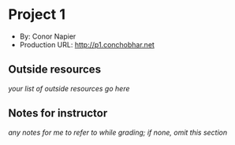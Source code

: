 # Project 1
+ By: Conor Napier
+ Production URL: <http://p1.conchobhar.net>

## Outside resources
*your list of outside resources go here*

## Notes for instructor
*any notes for me to refer to while grading; if none, omit this section*
